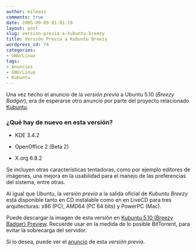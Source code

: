 ```yaml
---
author: milmazz
comments: true
date: 2005-09-09 01:01:19
layout: post
slug: version-previa-a-kubuntu-breezy
title: Versión Previa a Kubuntu Breezy
wordpress_id: 74
categories:
- GNU/Linux
tags:
- Anuncios
- GNU/Linux
- Kubuntu
---
```


Una vez hecho el anuncio de la _versión previa_ a Ubuntu 5.10 (_Breezy Badger_), era de esperarse otro anuncio por parte del proyecto relacionado [Kubuntu](http://www.kubuntu.org/).




### ¿Qué hay de nuevo en esta versión?






  * KDE 3.4.2


  * OpenOffice 2 (Beta 2)


  * X.org 6.8.2




Se incluyen otras características tentadoras, como por ejemplo editores de imágenes, una mejora en la usabilidad para el manejo de las preferencias del sistema, entre otras.




Al igual que Ubuntu, la _versión previa_ a la salida oficial de _Kubuntu Breezy_ está disponible tanto en CD instalable como en en LiveCD para tres arquitecturas: x86 (PC), AMD64 (PC 64 bits) y PowerPC (Mac).




Puede descargar la imagen de esta versión en [Kubuntu 5.10 (Breezy Badger) Preview](http://releases.ubuntu.com/kubuntu/5.10/). Recuerde usar en la medida de lo posible BitTorrent, para evitar la sobrecarga del servidor.




Si lo desea, puede ver el [anuncio](http://www.kubuntu.org/breezy-preview.php) de esta _versión previa_.
